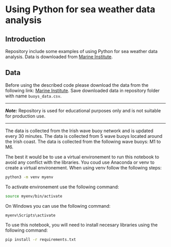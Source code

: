 # Using Python for sea weather data analysis

## Introduction
Repository include some examples of using Python for sea weather data analysis. Data is downloaded from [Marine Institute](https://erddap.marine.ie/erddap/index.html).

## Data

Before using the described code please download the data from the following link: [Marine Institute](https://erddap.marine.ie/erddap/index.html). Save downloaded data in repository folder with name `buoys_data.csv`.

----
***Note:*** Repository is used for educational purposes only and is not suitable for production use.

----



The data is collected from the Irish wave buoy network and is updated every 30 minutes. The data is collected from 5 wave buoys located around the Irish coast. The data is collected from the following wave buoys: M1 to M6.

The best it would be to use a virtual environement to run this notebook to avoid any conflict with the libraries. You coud use Anaconda or venv to create a virtual environement. When using venv follow the following steps:

```bash
python3 -m venv myenv
```
To activate environement use the following command:
```bash
source myenv/bin/activate
```

On Windows you can use the following command:

```bash
myenv\Scripts\activate
```


To use this notebook, you will need to install necesary libraries using the following command:

```bash
pip install -r requirements.txt
```

